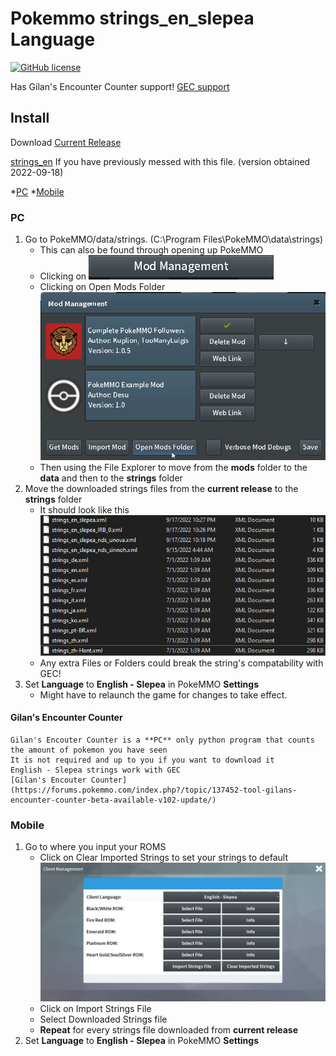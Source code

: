 # Pokemmo strings_en_slepea Language

[![GitHub license](https://img.shields.io/badge/license-MIT-brightgreen.svg)](https://raw.githubusercontent.com/LostPast/Pokemmo_strings_en_slepea/main/LICENSE)

Has Gilan's Encounter Counter support! [GEC support](#Gilan's-Encounter-Counter)

## Install

Download [Current Release]()

[strings_en]() If you have previously messed with this file. (version obtained 2022-09-18)

*[PC](#PC)
*[Mobile](#Mobile)

### PC

1. Go to PokeMMO/data/strings. (C:\Program Files\PokeMMO\data\strings)
    - This can also be found through opening up PokeMMO
    - Clicking on ![Image](img/ModManagement.png "Mod Management")
    - Clicking on Open Mods Folder ![Image](img/OpenModsFolder.png "Open Mods Folder")
    - Then using the File Explorer to move from the **mods** folder to the **data** and then to the **strings** folder
2. Move the downloaded strings files from the **current release** to the **strings** folder
    - It should look like this
    ![Image](img/HowItShouldLook.png "How It Should Look")
    - Any extra Files or Folders could break the string's compatability with GEC!
3. Set **Language** to **English - Slepea** in PokeMMO **Settings**
    - Might have to relaunch the game for changes to take effect.

#### Gilan's Encounter Counter

    Gilan's Encouter Counter is a **PC** only python program that counts the amount of pokemon you have seen
    It is not required and up to you if you want to download it
    English - Slepea strings work with GEC
    [Gilan's Encouter Counter](https://forums.pokemmo.com/index.php?/topic/137452-tool-gilans-encounter-counter-beta-available-v102-update/)

### Mobile

1. Go to where you input your ROMS
    - Click on Clear Imported Strings to set your strings to default
    ![Image](img/MobileImportStrings.jpg "Import Strings")
    - Click on Import Strings File
    - Select Downloaded Strings file
    - **Repeat** for every strings file downloaded from **current release**
2. Set **Language** to **English - Slepea** in PokeMMO **Settings**